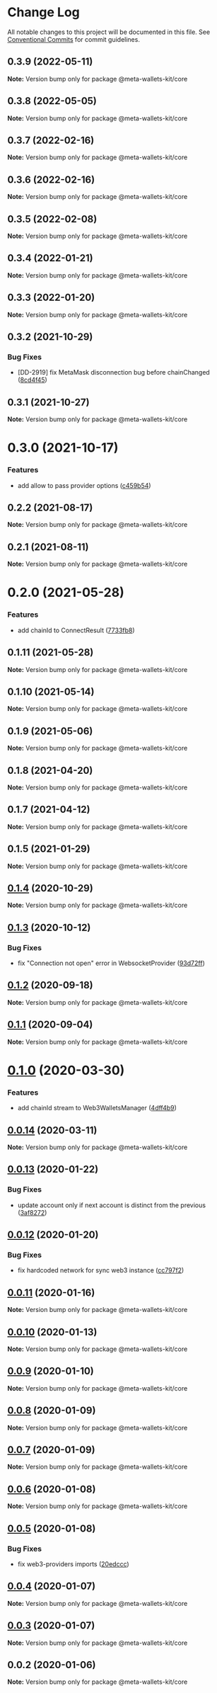 # Change Log

All notable changes to this project will be documented in this file.
See [Conventional Commits](https://conventionalcommits.org) for commit guidelines.

## 0.3.9 (2022-05-11)

**Note:** Version bump only for package @meta-wallets-kit/core





## 0.3.8 (2022-05-05)

**Note:** Version bump only for package @meta-wallets-kit/core





## 0.3.7 (2022-02-16)

**Note:** Version bump only for package @meta-wallets-kit/core





## 0.3.6 (2022-02-16)

**Note:** Version bump only for package @meta-wallets-kit/core





## 0.3.5 (2022-02-08)

**Note:** Version bump only for package @meta-wallets-kit/core





## 0.3.4 (2022-01-21)

**Note:** Version bump only for package @meta-wallets-kit/core





## 0.3.3 (2022-01-20)

**Note:** Version bump only for package @meta-wallets-kit/core





## 0.3.2 (2021-10-29)


### Bug Fixes

* [DD-2919] fix MetaMask disconnection bug before chainChanged ([8cd4f45](https://github.com/metabaseex/meta-wallets-kit/commit/8cd4f45074d8893f82e33fa79710fa2911b829a7))





## 0.3.1 (2021-10-27)

**Note:** Version bump only for package @meta-wallets-kit/core





# 0.3.0 (2021-10-17)


### Features

* add allow to pass provider options ([c459b54](https://github.com/metabaseex/meta-wallets-kit/commit/c459b54380fa88a13dae0d63a2b23eaa95bc6090))





## 0.2.2 (2021-08-17)

**Note:** Version bump only for package @meta-wallets-kit/core





## 0.2.1 (2021-08-11)

**Note:** Version bump only for package @meta-wallets-kit/core





# 0.2.0 (2021-05-28)


### Features

* add chainId to ConnectResult ([7733fb8](https://github.com/metabaseex/meta-wallets-kit/commit/7733fb8badc43fd29b77de972c65772b5013734a))





## 0.1.11 (2021-05-28)

**Note:** Version bump only for package @meta-wallets-kit/core





## 0.1.10 (2021-05-14)

**Note:** Version bump only for package @meta-wallets-kit/core





## 0.1.9 (2021-05-06)

**Note:** Version bump only for package @meta-wallets-kit/core





## 0.1.8 (2021-04-20)

**Note:** Version bump only for package @meta-wallets-kit/core





## 0.1.7 (2021-04-12)

**Note:** Version bump only for package @meta-wallets-kit/core





## 0.1.5 (2021-01-29)

**Note:** Version bump only for package @meta-wallets-kit/core





## [0.1.4](https://github.com/metabaseex/meta-wallets-kit/compare/@meta-wallets-kit/core@0.1.3...@meta-wallets-kit/core@0.1.4) (2020-10-29)

**Note:** Version bump only for package @meta-wallets-kit/core





## [0.1.3](https://github.com/metabaseex/meta-wallets-kit/compare/@meta-wallets-kit/core@0.1.2...@meta-wallets-kit/core@0.1.3) (2020-10-12)


### Bug Fixes

* fix "Connection not open" error in WebsocketProvider ([93d72ff](https://github.com/metabaseex/meta-wallets-kit/commit/93d72ffec59f79c1a963ac9282cfb8db954b94af))





## [0.1.2](https://github.com/metabaseex/meta-wallets-kit/compare/@meta-wallets-kit/core@0.1.1...@meta-wallets-kit/core@0.1.2) (2020-09-18)

**Note:** Version bump only for package @meta-wallets-kit/core





## [0.1.1](https://github.com/metabaseex/meta-wallets-kit/compare/@meta-wallets-kit/core@0.1.0...@meta-wallets-kit/core@0.1.1) (2020-09-04)

**Note:** Version bump only for package @meta-wallets-kit/core





# [0.1.0](https://github.com/metabaseex/meta-wallets-kit/compare/@meta-wallets-kit/core@0.0.14...@meta-wallets-kit/core@0.1.0) (2020-03-30)


### Features

* add chainId stream to Web3WalletsManager ([4dff4b9](https://github.com/metabaseex/meta-wallets-kit/commit/4dff4b952bd185bc48f38c43b264278d06d7264c))





## [0.0.14](https://github.com/metabaseex/meta-wallets-kit/compare/@meta-wallets-kit/core@0.0.13...@meta-wallets-kit/core@0.0.14) (2020-03-11)

**Note:** Version bump only for package @meta-wallets-kit/core





## [0.0.13](https://github.com/metabaseex/meta-wallets-kit/compare/@meta-wallets-kit/core@0.0.12...@meta-wallets-kit/core@0.0.13) (2020-01-22)


### Bug Fixes

* update account only if next account is distinct from the previous ([3af8272](https://github.com/metabaseex/meta-wallets-kit/commit/3af82720dabe3919f2b04a4f44b137ea03f73a1b))





## [0.0.12](https://github.com/metabaseex/meta-wallets-kit/compare/@meta-wallets-kit/core@0.0.11...@meta-wallets-kit/core@0.0.12) (2020-01-20)


### Bug Fixes

* fix hardcoded network for sync web3 instance ([cc797f2](https://github.com/metabaseex/meta-wallets-kit/commit/cc797f2fdf4c1f39c5e93dd05aae9158f11c54c7))





## [0.0.11](https://github.com/metabaseex/meta-wallets-kit/compare/@meta-wallets-kit/core@0.0.10...@meta-wallets-kit/core@0.0.11) (2020-01-16)

**Note:** Version bump only for package @meta-wallets-kit/core





## [0.0.10](https://github.com/metabaseex/meta-wallets-kit/compare/@meta-wallets-kit/core@0.0.9...@meta-wallets-kit/core@0.0.10) (2020-01-13)

**Note:** Version bump only for package @meta-wallets-kit/core





## [0.0.9](https://github.com/metabaseex/meta-wallets-kit/compare/@meta-wallets-kit/core@0.0.8...@meta-wallets-kit/core@0.0.9) (2020-01-10)

**Note:** Version bump only for package @meta-wallets-kit/core





## [0.0.8](https://github.com/metabaseex/meta-wallets-kit/compare/@meta-wallets-kit/core@0.0.7...@meta-wallets-kit/core@0.0.8) (2020-01-09)

**Note:** Version bump only for package @meta-wallets-kit/core





## [0.0.7](https://github.com/metabaseex/meta-wallets-kit/compare/@meta-wallets-kit/core@0.0.6...@meta-wallets-kit/core@0.0.7) (2020-01-09)

**Note:** Version bump only for package @meta-wallets-kit/core





## [0.0.6](https://github.com/metabaseex/meta-wallets-kit/compare/@meta-wallets-kit/core@0.0.5...@meta-wallets-kit/core@0.0.6) (2020-01-08)

**Note:** Version bump only for package @meta-wallets-kit/core





## [0.0.5](https://github.com/metabaseex/meta-wallets-kit/compare/@meta-wallets-kit/core@0.0.4...@meta-wallets-kit/core@0.0.5) (2020-01-08)


### Bug Fixes

* fix web3-providers imports ([20edccc](https://github.com/metabaseex/meta-wallets-kit/commit/20edccc1098c1c0fbf56723e3197efc8288d48e7))





## [0.0.4](https://github.com/metabaseex/meta-wallets-kit/compare/@meta-wallets-kit/core@0.0.3...@meta-wallets-kit/core@0.0.4) (2020-01-07)

**Note:** Version bump only for package @meta-wallets-kit/core





## [0.0.3](https://github.com/metabaseex/meta-wallets-kit/compare/@meta-wallets-kit/core@0.0.2...@meta-wallets-kit/core@0.0.3) (2020-01-07)

**Note:** Version bump only for package @meta-wallets-kit/core





## 0.0.2 (2020-01-06)

**Note:** Version bump only for package @meta-wallets-kit/core
